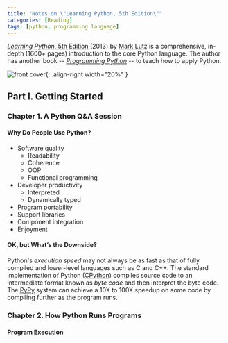 ```yaml
---
title: "Notes on \"Learning Python, 5th Edition\""
categories: [Reading]
tags: [python, programming language]
---
```


[*Learning Python*, 5th Edition](http://shop.oreilly.com/product/0636920028154.do) (2013) by [Mark Lutz](https://learning-python.com/) is a comprehensive, in-depth (1600+ pages) introduction to the core Python language. The author has another book -- [*Programming Python*](http://shop.oreilly.com/product/9780596158118.do) -- to teach how to apply Python.

![front cover](https://covers.oreillystatic.com/images/0636920028154/cat.gif){: .align-right width="20%" }

## Part I. Getting Started

### Chapter 1. A Python Q&A Session

#### Why Do People Use Python?

- Software quality
  - Readability
  - Coherence
  - OOP
  - Functional programming
- Developer productivity
  - Interpreted
  - Dynamically typed
- Program portability
- Support libraries
- Component integration
- Enjoyment

#### OK, but What’s the Downside?

Python's *execution speed* may not always be as fast as that of fully compiled and lower-level languages such as C and C++. The standard implementation of Python ([CPython](https://github.com/python/cpython)) compiles source code to an intermediate format known as *byte code* and then interpret the byte code. The [PyPy](https://www.pypy.org/) system can achieve a 10X to 100X speedup on some code by compiling further as the program runs.

### Chapter 2. How Python Runs Programs

#### Program Execution
